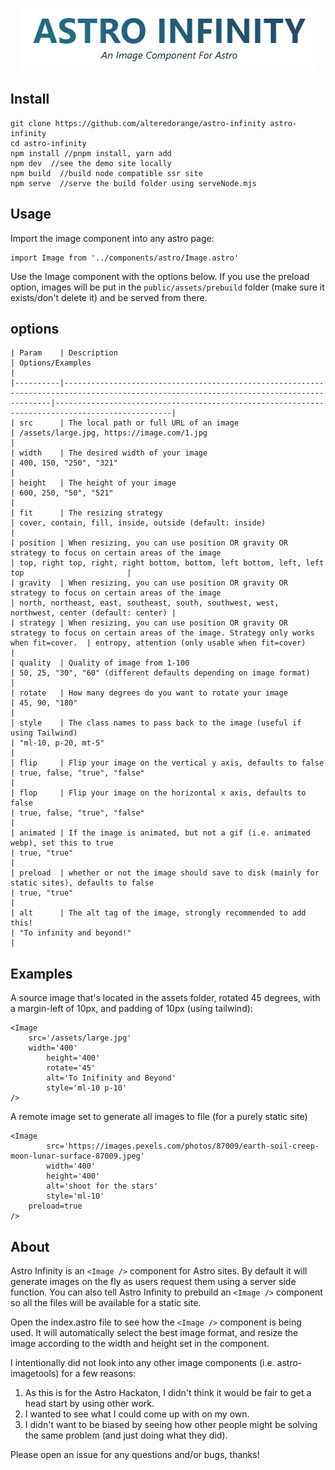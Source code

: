<p align="center">
<img  src="./AstroInfinityLogo.gif" alt="Astro Infinity logo">
</p>

## Install

```
git clone https://github.com/alteredorange/astro-infinity astro-infinity
cd astro-infinity
npm install //pnpm install, yarn add
npm dev  //see the demo site locally
npm build  //build node compatible ssr site
npm serve  //serve the build folder using serveNode.mjs
```

## Usage

Import the image component into any astro page:

```
import Image from '../components/astro/Image.astro'
```

Use the Image component with the options below. If you use the preload option, images will be put in the `public/assets/prebuild` folder (make sure it exists/don't delete it) and be served from there.

## options

```
| Param    | Description                                                                                                                             | Options/Examples                                                                               |
|----------|-----------------------------------------------------------------------------------------------------------------------------------------|------------------------------------------------------------------------------------------------|
| src      | The local path or full URL of an image                                                                                                  | /assets/large.jpg, https://image.com/1.jpg                                                     |
| width    | The desired width of your image                                                                                                         | 400, 150, "250", "321"                                                                         |
| height   | The height of your image                                                                                                                | 600, 250, "50", "521"                                                                          |
| fit      | The resizing strategy                                                                                                                   | cover, contain, fill, inside, outside (default: inside)                                        |
| position | When resizing, you can use position OR gravity OR strategy to focus on certain areas of the image                                       | top, right top, right, right bottom, bottom, left bottom, left, left top                       |
| gravity  | When resizing, you can use position OR gravity OR strategy to focus on certain areas of the image                                       | north, northeast, east, southeast, south, southwest, west, northwest, center (default: center) |
| strategy | When resizing, you can use position OR gravity OR strategy to focus on certain areas of the image. Strategy only works when fit=cover.  | entropy, attention (only usable when fit=cover)                                                |
| quality  | Quality of image from 1-100                                                                                                             | 50, 25, "30", "60" (different defaults depending on image format)                              |
| rotate   | How many degrees do you want to rotate your image                                                                                       | 45, 90, "180"                                                                                  |
| style    | The class names to pass back to the image (useful if using Tailwind)                                                                    | "ml-10, p-20, mt-5"                                                                            |
| flip     | Flip your image on the vertical y axis, defaults to false                                                                               | true, false, "true", "false"                                                                   |
| flop     | Flip your image on the horizontal x axis, defaults to false                                                                             | true, false, "true", "false"                                                                   |
| animated | If the image is animated, but not a gif (i.e. animated webp), set this to true                                                          | true, "true"                                                                                   |
| preload  | whether or not the image should save to disk (mainly for static sites), defaults to false                                               | true, "true"                                                                                   |
| alt      | The alt tag of the image, strongly recommended to add this!                                                                             | "To infinity and beyond!"                                                                      |

```

## Examples

A source image that's located in the assets folder, rotated 45 degrees, with a margin-left of 10px, and padding of 10px (using tailwind):

```
<Image
	src='/assets/large.jpg'
	width='400'
        height='400'
        rotate='45'
        alt='To Inifinity and Beyond'
        style='ml-10 p-10'
/>
```

A remote image set to generate all images to file (for a purely static site)

```
<Image
        src='https://images.pexels.com/photos/87009/earth-soil-creep-moon-lunar-surface-87009.jpeg'
        width='400'
        height='400'
        alt='shoot for the stars'
        style='ml-10'
	preload=true
/>
```

## About

Astro Infinity is an `<Image />` component for Astro sites. By default it will generate images on the fly as users request them using a server side function. You can also tell Astro Infinity to prebuild an `<Image />` component so all the files will be available for a static site.

Open the index.astro file to see how the `<Image />` component is being used. It will automatically select the best image format, and resize the image according to the width and height set in the component.

I intentionally did not look into any other image components (i.e. astro-imagetools) for a few reasons:

1. As this is for the Astro Hackaton, I didn't think it would be fair to get a head start by using other work.
2. I wanted to see what I could come up with on my own.
3. I didn't want to be biased by seeing how other people might be solving the same problem (and just doing what they did).

Please open an issue for any questions and/or bugs, thanks!
